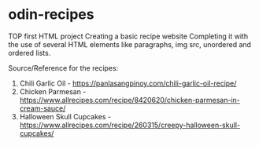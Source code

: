 # odin-recipes
TOP first HTML project
Creating a basic recipe website
Completing it with the use of several HTML elements like paragraphs, img src, unordered and ordered lists.

Source/Reference for the recipes:

1. Chili Garlic Oil - https://panlasangpinoy.com/chili-garlic-oil-recipe/
2. Chicken Parmesan - https://www.allrecipes.com/recipe/8420620/chicken-parmesan-in-cream-sauce/
3. Halloween Skull Cupcakes - https://www.allrecipes.com/recipe/260315/creepy-halloween-skull-cupcakes/

